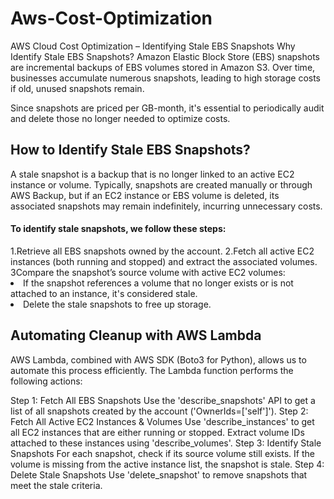 <h1>Aws-Cost-Optimization</h1>

AWS Cloud Cost Optimization – Identifying Stale EBS Snapshots
Why Identify Stale EBS Snapshots?
Amazon Elastic Block Store (EBS) snapshots are incremental backups of EBS volumes stored in Amazon S3. Over time, businesses accumulate numerous snapshots, leading to high storage costs if old, unused snapshots remain.

Since snapshots are priced per GB-month, it's essential to periodically audit and delete those no longer needed to optimize costs.

<h2> How to Identify Stale EBS Snapshots?</h2>
A stale snapshot is a backup that is no longer linked to an active EC2 instance or volume. Typically, snapshots are created manually or through AWS Backup, but if an EC2 instance or EBS volume is deleted, its associated snapshots may remain indefinitely, incurring unnecessary costs.

<h4>To identify stale snapshots, we follow these steps:</h4>
1.Retrieve all EBS snapshots owned by the account.
2.Fetch all active EC2 instances (both running and stopped) and extract the associated volumes.
3Compare the snapshot’s source volume with active EC2 volumes:
<li>If the snapshot references a volume that no longer exists or is not attached to an instance, it's considered stale.</li>
<li>Delete the stale snapshots to free up storage.</li>


<h2> Automating Cleanup with AWS Lambda </h2>
AWS Lambda, combined with AWS SDK (Boto3 for Python), allows us to automate this process efficiently. The Lambda function performs the following actions:

Step 1: Fetch All EBS Snapshots
Use the 'describe_snapshots' API to get a list of all snapshots created by the account ('OwnerIds=['self']').
Step 2: Fetch All Active EC2 Instances & Volumes
Use 'describe_instances' to get all EC2 instances that are either running or stopped.
Extract volume IDs attached to these instances using 'describe_volumes'.
Step 3: Identify Stale Snapshots
For each snapshot, check if its source volume still exists.
If the volume is missing from the active instance list, the snapshot is stale.
Step 4: Delete Stale Snapshots
Use 'delete_snapshot' to remove snapshots that meet the stale criteria.
